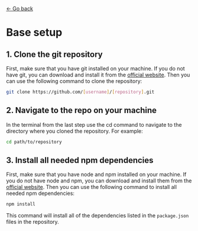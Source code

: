 [← Go back](../README.md)

# Base setup

## 1. Clone the git repository

First, make sure that you have git installed on your machine. If you do not have git, you can download and install it from the [official website](https://git-scm.com/). Then you can use the following command to clone the repository:

```sh
git clone https://github.com/[username]/[repository].git
```

## 2. Navigate to the repo on your machine

In the terminal from the last step use the cd command to navigate to the directory where you cloned the repository. For example:

```sh
cd path/to/repository
```

## 3. Install all needed npm dependencies

First, make sure that you have node and npm installed on your machine. If you do not have node and npm, you can download and install them from the [official website](https://nodejs.org/). Then you can use the following command to install all needed npm dependencies:

```sh
npm install
```

This command will install all of the dependencies listed in the `package.json` files in the repository.
